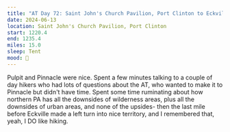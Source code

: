 ```yaml
---
title: "AT Day 72: Saint John's Church Pavilion, Port Clinton to Eckville Shelter"
date: 2024-06-13
location: Saint John's Church Pavilion, Port Clinton
start: 1220.4
end: 1235.4
miles: 15.0
sleep: Tent
mood: 🙂
---
```

Pulpit and Pinnacle were nice. Spent a few minutes talking to a couple of day hikers who had lots of questions
about the AT, who wanted to make it to Pinnacle but didn't have time. Spent some time ruminating about how
northern PA has all the downsides of wilderness areas, plus all the downsides of urban areas, and none of the
upsides- then the last mile before Eckville made a left turn into nice territory, and I remembered that, yeah, I DO
like hiking.